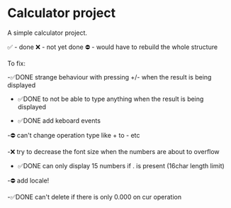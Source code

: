 # Calculator project

A simple calculator project.

✅ - done
❌ - not yet done
⛔ - would have to rebuild the whole structure

To fix:

-✅DONE strange behaviour with pressing +/- when the result is being displayed

- ✅DONE to not be able to type anything when the result is being displayed

- ✅DONE add keboard events

-⛔ can't change operation type like + to - etc

-❌ try to decrease the font size when the numbers are about to overflow

- ✅DONE can only display 15 numbers if . is present (16char length limit)

-⛔ add locale!

-✅DONE can't delete if there is only 0.000 on cur operation
